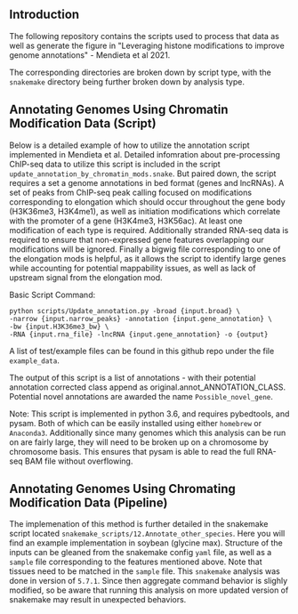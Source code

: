 ## Introduction
The following repository contains the scripts used to process that data as well
as generate the figure in "Leveraging histone modifications to improve genome annotations" - Mendieta et al 2021. 

The corresponding directories are broken down by script type, with the `snakemake` directory being further broken down by analysis type. 

## Annotating Genomes Using Chromatin Modification Data (Script)
Below is a detailed example of how to utilize the annotation script implemented
in Mendieta et al. Detailed infomration about pre-processing ChIP-seq data to
utilize this script is included in the script `update_annotation_by_chromatin_mods.snake`. 
But paired down, the script requires a set a genome annotations in bed format
(genes and lncRNAs). A set of peaks from ChIP-seq peak calling focused on modifications 
corresponding to elongation which should occur throughout the gene body
(H3K36me3, H3K4me1), as well as initiation modifications which correlate with
the promoter of a gene (H3K4me3, H3K56ac). At least one modification of
each type is required. Additionally stranded RNA-seq data is required to ensure
that non-expressed gene features overlapping our modifications will be ignored.
Finally a bigwig file corresponding to one of the elongation mods is helpful,
as it allows the script to identify large genes while accounting for potential
mappability issues, as well as lack of upstream signal from the elongation mod.

Basic Script Command: 
```
python scripts/Update_annotation.py -broad {input.broad} \
-narrow {input.narrow_peaks} -annotation {input.gene_annotation} \
-bw {input.H3K36me3_bw} \
-RNA {input.rna_file} -lncRNA {input.gene_annotation} -o {output}
```

A list of test/example files can be found in this github repo under the file
`example_data`.

The output of this script is a list of annotations - with their potential
annotation corrected class append as original.annot_ANNOTATION_CLASS. Potential
novel annotations are awarded the name `Possible_novel_gene`. 

Note: This script is implemented in python 3.6, and requires pybedtools, and
pysam. Both of which can be easily installed using either `homebrew` or
`Anaconda3`. Additionally since many genomes which this analysis can be run on
are fairly large, they will need to be broken up on a chromosome by chromosome
basis. This ensures that pysam is able to read the full RNA-seq BAM file
without overflowing. 


## Annotating Genomes Using Chromating Modification Data (Pipeline)

The implemenation of this method is further detailed in the snakemake script
located `snakemake_scripts/12.Annotate_other_species`. Here you will find an
example implementation in soybean (glycine max). Structure of the inputs can be 
gleaned from the snakemake config `yaml` file,  as well as a `sample` 
file corresponding to the features mentioned above.
Note that tissues need to be matched in the `sample` file. This `snakemake`
analysis was done in version of `5.7.1`. Since then aggregate command behavior
is slighly modified, so be aware that running this analysis on more updated
version of snakemake may result in unexpected behaviors.

